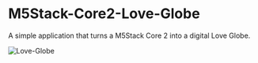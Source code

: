 # M5Stack-Core2-Love-Globe

A simple application that turns a M5Stack Core 2 into a digital Love Globe.


![Love-Globe](/assets/images/love-globe.gif)

